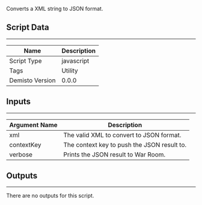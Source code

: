Converts a XML string to JSON format.

## Script Data
---

| **Name** | **Description** |
| --- | --- |
| Script Type | javascript |
| Tags | Utility |
| Demisto Version | 0.0.0 |

## Inputs
---

| **Argument Name** | **Description** |
| --- | --- |
| xml | The valid XML to convert to JSON format. |
| contextKey | The context key to push the JSON result to. |
| verbose | Prints the JSON result to War Room. |

## Outputs
---
There are no outputs for this script.
